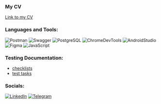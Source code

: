 ### My CV
[Link to my CV](https://hh.ru/resume/9bb8caffff01ce38ac0039ed1f324933424d75 "Ссылка на hh.ru")

### Languages and Tools:
![Postman](https://img.shields.io/badge/-Postman-090909?style=for-the-badge&logo=Postman&logoColor=FF6C37)
![Swagger](https://img.shields.io/badge/-Swagger-090909?style=for-the-badge&logo=Swagger&logoColor=85EA2D)
![PostgreSQL](https://img.shields.io/badge/-PostgreSQL-090909?style=for-the-badge&logo=PostgreSQL&logoColor=4169E1)
![ChromeDevTools](https://img.shields.io/badge/-ChromeDevTools-090909?style=for-the-badge&logo=GoogleChrome&logoColor=4285F4)
![AndroidStudio](https://img.shields.io/badge/-AndroidStudio-090909?style=for-the-badge&logo=AndroidStudio&logoColor=3DDC84)
![Figma](https://img.shields.io/badge/-Figma-090909?style=for-the-badge&logo=Figma&logoColor=F24E1E)
![JavaScript](https://img.shields.io/badge/-JavaScript-090909?style=for-the-badge&logo=JavaScript&logoColor=E9D54D)

### Testing Documentation:
* [checklists](https://github.com/rakhmatullinea/checklists.git "Репозиторий с чек-листами")
* [test tasks](https://drive.google.com/drive/folders/1T973cQ8Hz6Grc4bdHPOV9oKBPh7DTmBh?usp=share_link "Тестовые задания, выполненные при поиске работы")

### Socials:
[![LinkedIn](https://img.shields.io/badge/-LinkedIn-090909?style=for-the-badge&logo=linkedin&logoColor=007BB6)](https://www.linkedin.com/in/эдгар-рахматуллин-0537aa263/)
[![Telegram](https://img.shields.io/badge/-Telegram-090909?style=for-the-badge&logo=telegram&logoColor=27A0D9)](https://t.me/edgar_QA_engineer)
